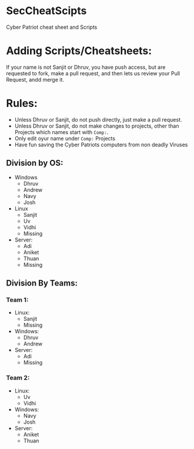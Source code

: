 # SecCheatScipts
Cyber Patriot cheat sheet and Scripts

# Adding Scripts/Cheatsheets:
If your name is not Sanjit or Dhruv, you have push access, but are requested to fork, make a pull request, and then lets us review your Pull Request, andd merge it.

# Rules:
 - Unless Dhruv or Sanjit, do not push directly, just make a pull request.
 - Unless Dhruv or Sanjit, do not make changes to projects, other than Projects which names start with `Comp:`. 
 - Only edit oyur name under `Comp:` Projects
 - Have fun saving the Cyber Patriots computers from non deadly Viruses


## Division by OS:
- Windows
	- Dhruv
	- Andrew
	- Navy
	- Josh
- Linux
	- Sanjit
	- Uv
	- Vidhi
	- Missing
- Server:
	- Adi
	- Aniket
	- Thuan
	- Missing




 ## Division By Teams:
###  Team 1:
 - Linux:
	 -	Sanjit
	 -	Missing
 -	Windows:
	 -	Dhruv
	 -	Andrew
 -	Server:
	 -	Adi
	 -	Missing
 
### Team 2:
 - Linux:
	 - Uv
	 - Vidhi
 - Windows:
	 - Navy
	 - Josh
 - Server:
	 - Aniket
	 - Thuan


